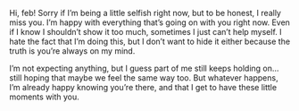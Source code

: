 Hi, feb! Sorry if I’m being a little selfish right now, but to be honest, I really miss you. I’m happy with everything that’s going on with you right now. Even if I know I shouldn’t show it too much, sometimes I just can’t help myself. I hate the fact that I’m doing this, but I don’t want to hide it either because the truth is you’re always on my mind.

I’m not expecting anything, but I guess part of me still keeps holding on… still hoping that maybe we feel the same way too. But whatever happens, I’m already happy knowing you’re there, and that I get to have these little moments with you.
